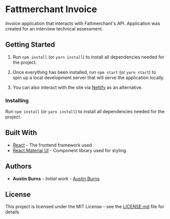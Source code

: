 # Fattmerchant Invoice

Invoice application that interacts with Fattmerchant's API. Application was created
for an interview technical assessment.

## Getting Started

1. Run `npm install` (or `yarn install`) to install all dependencies needed for the project.

2. Once everything has been installed, run `npm start` (or `yarn start`) to spin up
   a local development server that will serve the application locally.

3. You can also interact with the site via [Netlify](https://elated-noether-d1ec73.netlify.com/)
   as an alternative.

### Installing

Run `npm install` (or `yarn install`) to install all dependencies needed for the project.

## Built With

- [React](https://reactjs.org/) - The frontend framework used
- [React Material UI](https://material-ui.com/) - Component library used for styling

## Authors

- **Austin Burns** - _Initial work_ - [Austin Burns](https://github.com/AustinBurns)

## License

This project is licensed under the MIT License - see the [LICENSE.md](LICENSE.md) file for details
